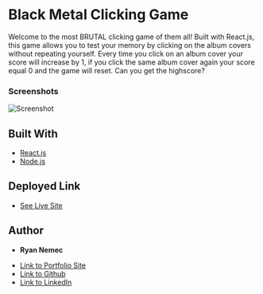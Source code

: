 # Black Metal Clicking Game

Welcome to the most BRUTAL clicking game of them all! Built with React.js, this game allows you to test your memory by clicking on the album covers without repeating yourself. Every time you click on an album cover your score will increase by 1, if you click the same album cover again your score equal 0 and the game will reset. Can you get the highscore?

### Screenshots

![Screenshot](./clickinggame\public\blackmetal.PNG)

## Built With

* [React.js](https://reactjs.org/)
* [Node.js](https://nodejs.org/en/)


## Deployed Link

* [See Live Site](https://perfectoment.github.io/clicking-game/)


## Author

* **Ryan Nemec** 

- [Link to Portfolio Site](https://gentle-shelf-67923.herokuapp.com/portfolio)
- [Link to Github](https://github.com/perfectoment)
- [Link to LinkedIn](https://www.linkedin.com/in/ryan-nemec-5a6b3a66/)
